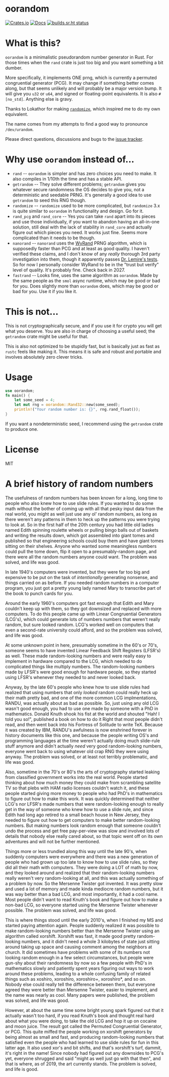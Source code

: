 # oorandom

[![Crates.io](https://img.shields.io/crates/v/oorandom.svg)](https://crates.io/crates/oorandom)
[![Docs](https://docs.rs/oorandom/badge.svg)](https://docs.rs/oorandom)
[![builds.sr.ht status](https://builds.sr.ht/~icefox/oorandom.svg)](https://builds.sr.ht/~icefox/oorandom?)

# What is this?

`oorandom` is a minimalistic pseudorandom number generator in Rust.  For
those times when the `rand` crate is just too big and you want something
a bit dumber.

More specifically, it implements ONE prng, which is currently a permuted
congruential generator (PCG).  It may change if something better comes
along, but that seems unlikely and will probably be a major version
bump.  It will give you `u32` or `u64`, and signed or floating-point
equivalents.  It is also `#[no_std]`.  Anything else is gravy.

Thanks to Lokathor for making
[`randomize`](https://github.com/Lokathor/randomize), which inspired me
to do my own equivalent.

The name comes from my attempts to find a good way to pronounce
`/dev/urandom`.

Please direct questions, discussions and bugs to the [issue
tracker](https://todo.sr.ht/~icefox/oorandom).

# Why use `oorandom` instead of...

 * `rand` -- `oorandom` is simpler and has zero choices you need to
   make.  It also compiles in 1/10th the time and has a stable API.
 * `getrandom` -- They solve different problems; `getrandom` gives you
   whatever secure randomness the OS decides to give you, not a
   deterministic and seedable PRNG.  It's generally a good idea to use
   `getrandom` to seed this RNG though.
 * `randomize` -- `randomize` used to be more complicated, but
   `randomize` 3.x is quite similar to `oorandom` in functionality and
   design.  Go for it.
 * `rand_pcg` and `rand_core` -- Yes you can take `rand` apart into its
   pieces and use those individually, if you want to abandon having an
   all-in-one solution, still deal with the lack of stability in
   `rand_core` and actually figure out which pieces you need.  It works
   just fine.  Seems more complicated than it needs to be though.
 * `nanorand` -- `nanorand` uses the
   [WyRand](https://github.com/wangyi-fudan/wyhash) PRNG algorithm,
   which is supposedly faster than PCG and at least as good quality.  I
   haven't verified these claims, and I don't know of any *really*
   thorough 3rd party investigation into them, though it apparently
   passes [Dr. Lemire's tests](https://github.com/lemire/testingRNG).
   So for now I personally consider WyRand to be in the "trust but
   verify" level of quality.  It's probably fine.  Check back in 2027.
 * `fastrand` -- Looks fine, uses the same algorithm as `oorandom`.
   Made by the same people as the `smol` async runtime, which may be
   good or bad for you.  Does slightly more than `oorandom` does, which
   may be good or bad for you.  Use it if you like it.

# This is not...

This is not cryptographically secure, and if you use it for crypto you
will get what you deserve.  You are also in charge of choosing a useful
seed; the `getrandom` crate might be useful for that.

This is also not optimized to be stupidly fast, but is basically just
as fast as `rustc` feels like making it.  This means it is safe and robust
and portable and involves absolutely zero clever tricks.

# Usage

```rust
use oorandom;
fn main() {
    let some_seed = 4;
    let mut rng = oorandom::Rand32::new(some_seed);
    println!("Your random number is: {}", rng.rand_float());
}
```

If you want a nondeterministic seed, I recommend using the `getrandom` crate to produce one.

# License

MIT

# A brief history of random numbers

The usefulness of random numbers has been known for a long, long time
to people who also knew how to use slide rules.  If you wanted to do
some math without the bother of coming up with all that pesky input
data from the real world, you might as well just use any ol' random numbers,
as long as there weren't any patterns in them to heck up the patterns you were
trying to look at.  So in the first half
of the 20th century you had little old ladies named Edith spinning
roulette wheels or pulling bingo balls out of baskets and writing the
results down, which got assembled into giant tomes and published so
that engineering schools could buy them and have giant tomes sitting
on their shelves.  Anyone who wanted some meaningless numbers could
pull the tome down, flip it open to a presumably-random page, and
there were all the random numbers anyone could want.  The problem was
solved, and life was good.

In late 1940's computers were invented, but they were far too big and
expensive to be put on the task of *intentionally* generating
nonsense, and things carried on as before.  If you needed random
numbers in a computer program, you just got a pretty young lady named
Mary to transcribe part of the book to punch cards for you.

Around the early 1960's computers got fast enough that Edith and Mary
couldn't keep up with them, so they got downsized and replaced with
more computers.  To do this people came up with Linear Congruential
Generators (LCG's), which could generate lots of numbers numbers that
weren't really random, but sure looked random.  LCG's worked well on
computers that even a second-rate university could afford, and so the
problem was solved, and life was good.

At some unknown point in here, presumably sometime in the 60's or 70's,
someone seems to have invented Linear Feedback Shift Registers (LFSR's)
as well.  These made random-looking numbers and were really easy to
implement in hardware compared to the LCG, which needed to do
complicated things like multiply numbers.  The random-looking numbers
made by LFSR's were good enough for hardware people, so they started
using LFSR's whenever they needed to and never looked back.

Anyway, by the late 60's people who knew how to use slide rules had
realized that using numbers that only *looked* random could really heck
up their math pretty bad, and one of the more common LCG implmentations,
RANDU, was actually about as bad as possible.  So, just using any old
LCG wasn't good enough, you had to use one made by someone with a PhD in
mathematics.  Donald Knuth shook his fist at the world and shouted "Hah!
I told you so!", published a book on how to do it Right that most people
didn't read, and then went back into his Fortress of Solitude to write
TeX.  Because it was created by IBM, RANDU's awfulness is now enshrined
forever in history documents like this one, and because the people
writing OS's and programming languages at the time weren't actually
doing much slide-rule stuff anymore and didn't actually *need* very good
random-looking numbers, everyone went back to using whatever old crap
RNG they were using anyway.  The problem was solved, or at least not
terribly problematic, and life was good.

Also, sometime in the 70's or 80's the arts of cryptography started
leaking from classified government works into the real world.  People
started thinking about how much money they could make from scrambling
satellite TV so that plebs with HAM radio licenses couldn't watch it,
and these people started giving more money to people who had PhD's in
mathematics to figure out how to make this work.  It was quickly
determined that neither LCG's nor LFSR's made numbers that were
random-looking enough to really get in the way of someone who knew how
to use a slide rule, and since Edith had long ago retired to a small
beach house in New Jersey, they needed to figure out how to get
computers to make better random-looking numbers.  But making numbers
look random enough that someone couldn't undo the process and get free
pay-per-view was slow and involved lots of details that nobody else
really cared about, so that topic went off on its own adventures and
will not be further mentioned.

Things more or less trundled along this way until the late 90's, when
suddenly computers were everywhere and there was a new generation of
people who had grown up too late to know how to use slide rules, so they
did all their math with computers.  They were doing a LOT of math by
now, and they looked around and realized that their random-looking
numbers really weren't very random-looking at all, and this was actually
something of a problem by now.  So the Mersenne Twister got invented.
It was pretty slow and used a lot of memory and made kinda mediocre
random numbers, but it was way better than a bad LCG, and most
importantly, it had a cool name. Most people didn't want to read Knuth's
book and figure out how to make a non-bad LCG, so everyone started using
the Mersenne Twister whenever possible.  The problem was solved, and
life was good.

This is where things stood until the early 2010's, when I finished my MS
and started paying attention again.  People suddenly realized it was
possible to make random-looking numbers better than the Mersenne Twister
using an algorithm called xorshift.  Xorshift was fast, it made good
pretty random-looking numbers, and it didn't need a whole 3 kilobytes of
state just sitting around taking up space and causing comment among the
neighbors at church.  It did sometimes have problems with some of its
numbers not looking random enough in a few select circumstances, but
people were gun-shy about their randomness by now so a few people with
PhD's in mathematics slowly and patiently spent years figuring out ways
to work around these problems, leading to a whole confusing family of
related things such as xoshiro, xoroshiro, xoroshiro+, xoroshiro*, and
so on.  Nobody else could really tell the difference between them, but
everyone agreed they were better than Mersenne Twister, easier to
implement, and the name was nearly as cool.  Many papers were published,
the problem was solved, and life was good.

However, at about the same time some bright young spark figured out that
it actually wasn't too hard, if you read Knuth's book and thought real
hard about what you were doing, to take the old LCG and hop it up on
cocaine and moon juice.  The result got called the Permuted Congruential
Generator, or PCG.  This quite miffed the people working on xorshift
generators by being almost as small and fast, and producing
random-looking numbers that satisfied even the people who had learned to
use slide rules for fun in this latter age.  It also used  xor's and bit
shifts, and that's xorshift's turf, dammit, it's right in the name!
Since nobody had figured out any downsides to PCG's yet, everyone
shrugged and said "might as well just go with that then", and that is
where, as of 2019, the art currently stands.  The problem is solved, and
life is good.

